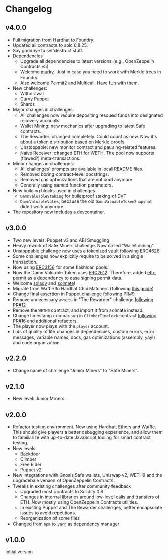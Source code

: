 # Changelog

## v4.0.0

- Full migration from Hardhat to Foundry.
- Updated all contracts to solc 0.8.25.
- Say goodbye to selfdestruct stuff.
- Dependencies
    - Upgrade all dependencies to latest versions (e.g., OpenZeppelin Contracts v5)
    - Welcome [murky](https://github.com/dmfxyz/murky). Just in case you need to work with Merkle trees in Foundry.
    - Also welcome [Permit2](https://github.com/Uniswap/permit2) and [Multicall](https://github.com/mds1/multicall/). Have fun with them.
- New challenges:
    - Withdrawal
    - Curvy Puppet
    - Shards
- Major changes in challenges:
    - All challenges now require depositing rescued funds into designated recovery accounts.
    - Wallet Mining: new mechanics after upgrading to latest Safe contracts.
    - The Rewarder: changed completely. Could count as new. Now it's about a token distribution based on Merkle proofs.
    - Unstoppable: new monitor contract and pausing-related features.
    - Naive Receiver: changed ETH for WETH. The pool now supports (flawed?) meta-transactions.
- Minor changes in challenges: 
    - All challenges' prompts are available in local README files.
    - Removed boring contract-level docstrings.
    - Removed gas optimizations that are not cool anymore.
    - Generally using named function parameters.
- New building blocks used in challenges
    - `DamnValuableStaking` for bulletproof staking of DVT
    - `DamnValuableVotes`, because the old `DamnValuableTokenSnapshot` didn't work anymore.
- The repository now includes a devcontainer.

## v3.0.0

- Two new levels: Puppet v3 and ABI Smuggling
- Heavy rework of Safe Miners challenge. Now called "Wallet mining".
- Unstoppable challenge now uses a tokenized vault following [ERC4626](https://eips.ethereum.org/EIPS/eip-4626).
- Some challenges now explicitly require to be solved in a single transaction.
- Now using [ERC3156](https://eips.ethereum.org/EIPS/eip-3156) for some flashloan pools.
- Now the Damn Valuable Token uses [ERC2612](https://eips.ethereum.org/EIPS/eip-2612). Therefore, added [eth-permit](https://github.com/dmihal/eth-permit) as a dependency to ease signing permit data. 
- Welcome [solady](https://github.com/Vectorized/solady) and [solmate](https://github.com/transmissions11/solmate)!
- Migrate from Waffle to Hardhat Chai Matchers (following [this guide](https://hardhat.org/hardhat-chai-matchers/docs/migrate-from-waffle))
- Change final assertion in Puppet challenge [following PR#9](https://github.com/tinchoabbate/damn-vulnerable-defi/pull/9).
- Remove unnecessary `await`s in "The Rewarder" challenge [following PR#12](https://github.com/tinchoabbate/damn-vulnerable-defi/pull/12)
- Remove the `WETH9` contract, and import it from solmate instead.
- Change timestamp comparison in `ClimberTimelock` contract [following PR#16](https://github.com/tinchoabbate/damn-vulnerable-defi/pull/16) and additional refactors.
- The player now plays with the `player` account.
- _Lots_ of quality of life changes in dependencies, custom errors, error messages, variable names, docs, gas optimizations (assembly, yay!) and code organization.

## v2.2.0

- Change name of challenge "Junior Miners" to "Safe Miners".

## v2.1.0

- New level: Junior Miners.

## v2.0.0

- Refactor testing environment. Now using Hardhat, Ethers and Waffle. This should give players a better debugging experience, and allow them to familiarize with up-to-date JavaScript tooling for smart contract testing.
- New levels:
    - Backdoor
    - Climber
    - Free Rider
    - Puppet v2
- New integrations with Gnosis Safe wallets, Uniswap v2, WETH9 and the upgradebale version of OpenZeppelin Contracts.
- Tweaks in existing challenges after community feedback
    - Upgraded most contracts to Solidity 0.8
    - Changes in internal libraries around low-level calls and transfers of ETH. Now mostly using OpenZeppelin Contracts utilities.
    - In existing Puppet and The Rewarder challenges, better encapsulate issues to avoid repetitions.
    - Reorganization of some files
- Changed from `npm` to `yarn` as dependency manager

## v1.0.0

Initial version
